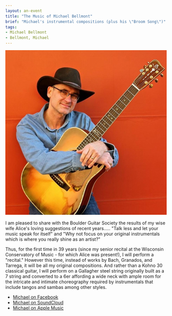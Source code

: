 ```yaml
---
layout: an-event
title: "The Music of Michael Bellmont"
brief: "Michael's instrumental compositions (plus his \"Broom Song\")"
tags:
- Michael Bellmont
- Bellmont, Michael
---
```

![MichaelBellmont](/pics/20160229-MichaelBellmont.jpg)

I am pleased to share with the Boulder Guitar Society the results of my wise wife Alice's loving suggestions of recent years..... "Talk less and let your music speak for itself" and "Why not focus on your original instrumentals which is where you really shine as an artist?"   

Thus, for the first time in 39 years (since my senior recital at the Wisconsin Conservatory of Music - for which Alice was present!), I will perform a "recital."  However this time, instead of works by Bach, Granados, and Tarrega, it will be all my original compositions.  And rather than a Kohno 30 classical guitar, I will perform on a Gallagher steel string originally built as a 7 string and converted to a 6er affording a wide neck with ample room for the intricate and intimate choreography required by instrumentals that include tangos and sambas among other styles. 

* [Michael on Facebook](https://www.facebook.com/michael.bellmont.9/)
* [Michael on SoundCloud](https://soundcloud.com/user-447698990)
* [Michael on Apple Music](https://music.apple.com/us/artist/michael-bellmont/1156473663)
